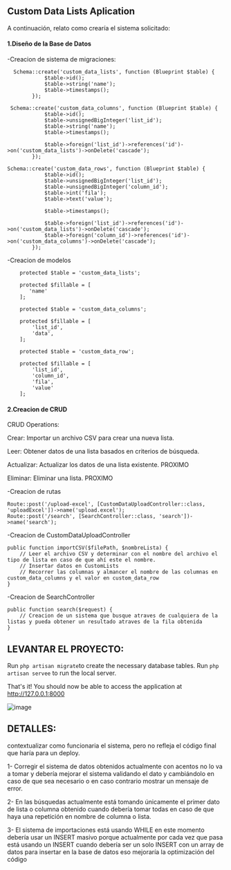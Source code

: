 
## Custom Data Lists Aplication

A continuación, relato como crearía el sistema solicitado:

#### 1.Diseño de la Base de Datos

-Creacion de sistema de migraciones:
```
  Schema::create('custom_data_lists', function (Blueprint $table) {
            $table->id();
            $table->string('name');
            $table->timestamps();
        });
```
```
 Schema::create('custom_data_columns', function (Blueprint $table) {
            $table->id();
            $table->unsignedBigInteger('list_id');
            $table->string('name');
            $table->timestamps();

            $table->foreign('list_id')->references('id')->on('custom_data_lists')->onDelete('cascade');
        });
```
```
Schema::create('custom_data_rows', function (Blueprint $table) {
            $table->id();
            $table->unsignedBigInteger('list_id');
            $table->unsignedBigInteger('column_id');
            $table->int('fila');
            $table->text('value');

            $table->timestamps();

            $table->foreign('list_id')->references('id')->on('custom_data_lists')->onDelete('cascade');
            $table->foreign('column_id')->references('id')->on('custom_data_columns')->onDelete('cascade');
        });
```

-Creacion de modelos

```
    protected $table = 'custom_data_lists';

    protected $fillable = [
       'name'
    ];
```

```
    protected $table = 'custom_data_columns';

    protected $fillable = [
        'list_id',
        'data',
    ];
```


```
    protected $table = 'custom_data_row';

    protected $fillable = [
        'list_id',
        'column_id',
        'fila',
        'value'
    ];
```

#### 2.Creacion de CRUD 

CRUD Operations:

Crear: Importar un archivo CSV para crear una nueva lista.

Leer: Obtener datos de una lista basados en criterios de búsqueda.

Actualizar: Actualizar los datos de una lista existente. PROXIMO

Eliminar: Eliminar una lista. PROXIMO

-Creacion de rutas

```
Route::post('/upload-excel', [CustomDataUploadController::class, 'uploadExcel'])->name('upload.excel');
Route::post('/search', [SearchController::class, 'search'])->name('search');
```

-Creacion de CustomDataUploadController

```
public function importCSV($filePath, $nombreLista) {
    // Leer el archivo CSV y determinar con el nombre del archivo el tipo de lista en caso de que ahí este el nombre.
    // Insertar datos en CustomLists
    // Recorrer las columnas y almancer el nombre de las columnas en custom_data_columns y el valor en custom_data_row
}

```

-Creacion de SearchController

```
public function search($request) {
    // Creacion de un sistema que busque atraves de cualquiera de la listas y pueda obtener un resultado atraves de la fila obtenida
}

```

## LEVANTAR EL PROYECTO:

 Run `php artisan migrate`to create the necessary database tables.
 Run `php artisan servee` to run the local server.

 That's it! You should now be able to access the application at http://127.0.0.1:8000

![image](https://github.com/GabrielLimardo/TechnicalTest_CustomDataList/assets/60992367/e42c6e27-3bcd-4c1b-9228-8892eeb4b21e)

## DETALLES:

contextualizar como funcionaria el sistema, pero no refleja el código final que haría para un deploy.

1- Corregir el sistema de datos obtenidos actualmente con acentos no lo va a tomar y debería mejorar el sistema validando el dato y cambiándolo en caso de que sea necesario o en caso contrario mostrar un mensaje de error.

2- En las búsquedas actualmente está tomando únicamente el primer dato de lista o columna obtenido cuando debería tomar todas en caso de que haya una repetición en nombre de columna o lista.

3- El sistema de importaciones está usando WHILE en este momento debería usar un INSERT masivo porque actualmente por cada vez que pasa está usando un INSERT cuando debería ser un solo INSERT con un array de datos para insertar en la base de datos eso mejoraría la optimización del código

